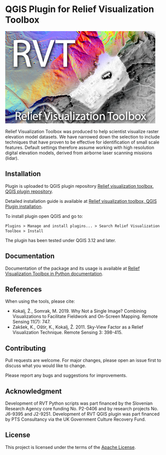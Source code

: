 # QGIS Plugin for Relief Visualization Toolbox

![](./docs/figures/RVT_head.png)

Relief Visualization Toolbox was produced to help scientist visualize raster elevation model datasets. We have narrowed down the selection to include techniques that have proven to be effective for identification of small scale features. Default settings therefore assume working with high resolution digital elevation models, derived from airborne laser scanning missions (lidar).


## Installation
Plugin is uploaded to QGIS plugin repository [Relief visualization toolbox, QGIS plugin repository](https://plugins.qgis.org/plugins/rvt-qgis/).

Detailed installation guide is available at [Relief visualization toolbox, QGIS Plugin installation](https://rvt-qgis.readthedocs.io/en/latest/install.html).

To install plugin open QGIS and go to:

```
Plugins > Manage and install plugins... > Search Relief Visualization Toolbox > Install
```

The plugin has been tested under QGIS 3.12 and later.

## Documentation

Documentation of the package and its usage is available at [Relief Visualization Toolbox in Python documentation](https://rvt-py.readthedocs.io/).

## References

When using the tools, please cite:

*   Kokalj, Ž., Somrak, M. 2019. Why Not a Single Image? Combining Visualizations to Facilitate Fieldwork and On-Screen Mapping. Remote Sensing 11(7): 747.
*   Zakšek, K., Oštir, K., Kokalj, Ž. 2011. Sky-View Factor as a Relief Visualization Technique. Remote Sensing 3: 398-415.

## Contributing
Pull requests are welcome. For major changes, please open an issue first to discuss what you would like to change.

Please report any bugs and suggestions for improvements.

## Acknowledgment

Development of RVT Python scripts was part financed by the Slovenian Research Agency core funding No. P2-0406 and by research projects No. J6-9395 and J2-9251. Development of RVT QGIS plugin was part financed by PTS Consultancy via the UK Government Culture Recovery Fund.

## License
This project is licensed under the terms of the [Apache License](LICENSE).

